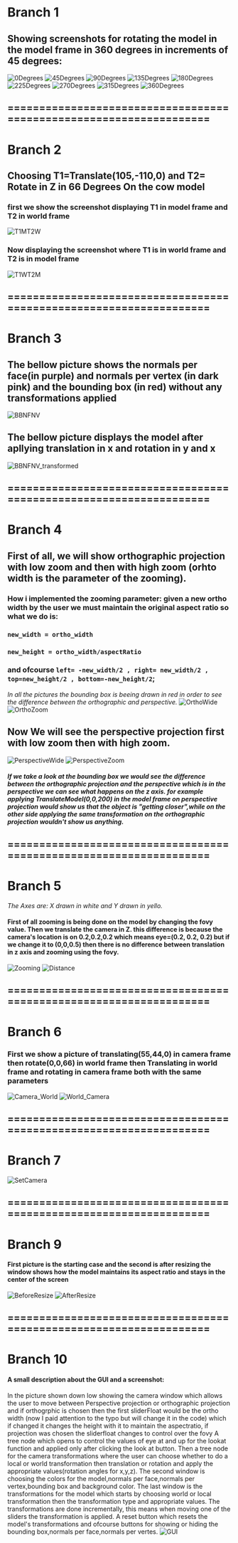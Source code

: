 # Branch 1
## Showing screenshots for rotating the model in the model frame in 360 degrees in increments of 45 degrees:
![0Degrees](https://github.com/HaifaGraphicsCourses/computergraphics2021-f-r-i-e-n-d-s/blob/master/Images/0Degrees.jpg)
![45Degrees](https://github.com/HaifaGraphicsCourses/computergraphics2021-f-r-i-e-n-d-s/blob/master/Images/45Degrees.jpg)
![90Degrees](https://github.com/HaifaGraphicsCourses/computergraphics2021-f-r-i-e-n-d-s/blob/master/Images/90Degrees.jpg)
![135Degrees](https://github.com/HaifaGraphicsCourses/computergraphics2021-f-r-i-e-n-d-s/blob/master/Images/135Degrees.jpg)
![180Degrees](https://github.com/HaifaGraphicsCourses/computergraphics2021-f-r-i-e-n-d-s/blob/master/Images/180Degrees.jpg)
![225Degrees](https://github.com/HaifaGraphicsCourses/computergraphics2021-f-r-i-e-n-d-s/blob/master/Images/225Degrees.jpg)
![270Degrees](https://github.com/HaifaGraphicsCourses/computergraphics2021-f-r-i-e-n-d-s/blob/master/Images/270Degrees.jpg)
![315Degrees](https://github.com/HaifaGraphicsCourses/computergraphics2021-f-r-i-e-n-d-s/blob/master/Images/315Degrees.jpg)
![360Degrees](https://github.com/HaifaGraphicsCourses/computergraphics2021-f-r-i-e-n-d-s/blob/master/Images/360Degrees.jpg)
## ===================================================================
# Branch 2
## Choosing T1=Translate(105,-110,0) and T2= Rotate in Z in 66 Degrees On the cow model
### first we show the screenshot displaying T1 in model frame and T2 in world frame
![T1MT2W](https://github.com/HaifaGraphicsCourses/computergraphics2021-f-r-i-e-n-d-s/blob/master/Images/T1ModelT2World.jpg)
### Now displaying the screenshot where T1 is in world frame and T2 is in model frame
![T1WT2M](https://github.com/HaifaGraphicsCourses/computergraphics2021-f-r-i-e-n-d-s/blob/master/Images/T1WorldT2Model.jpg)
## ===================================================================
# Branch 3
## The bellow picture shows the normals per face(in purple) and normals per vertex (in dark pink) and the bounding box (in red) without any transformations applied
![BBNFNV](https://github.com/HaifaGraphicsCourses/computergraphics2021-f-r-i-e-n-d-s/blob/master/Images/BBNFNV.jpg)
## The bellow picture displays the model after apllying translation in x and rotation in y and x
![BBNFNV_transformed](https://github.com/HaifaGraphicsCourses/computergraphics2021-f-r-i-e-n-d-s/blob/master/Images/BBNFNV_transformed.jpg)
## ===================================================================
# Branch 4
## First of all, we will show orthographic projection with low zoom and then with high zoom (orhto width is the parameter of the zooming).
### How i implemented the zooming parameter: given a new ortho width by the user we must maintain the original aspect ratio so what we do is:
### `new_width = ortho_width `
### `new_height = ortho_width/aspectRatio`
### and ofcourse `left= -new_width/2 , right= new_width/2 , top=new_height/2 , bottom=-new_height/2`;
 *In all the pictures the bounding box is beeing drawn in red in order to see the difference between the orthographic and perspective.*
![OrthoWide](https://github.com/HaifaGraphicsCourses/computergraphics2021-f-r-i-e-n-d-s/blob/master/Images/OrhtoWide.png)
![OrthoZoom](https://github.com/HaifaGraphicsCourses/computergraphics2021-f-r-i-e-n-d-s/blob/master/Images/ZoomingOrhto.png)
## Now We will see the perspective projection first with low zoom then with high zoom.
![PerspectiveWide](https://github.com/HaifaGraphicsCourses/computergraphics2021-f-r-i-e-n-d-s/blob/master/Images/PerspectiveWide.png)
![PerspectiveZoom](https://github.com/HaifaGraphicsCourses/computergraphics2021-f-r-i-e-n-d-s/blob/master/Images/PerspectiveZoom.png)
##### If we take a look at the bounding box we would see the difference between the orthographic projection and the perspective which is in the perspective we can see what happens on the z axis. for example applying TranslateModel(0,0,200) in the model frame on perspective projection would show us that the object is "getting closer",while on the other side applying the same transformation on the orthographic projection wouldn't show us anything.
## ===================================================================
# Branch 5
*The Axes are: X drawn in white and Y drawn in yello.*
#### First of all zooming is being done on the model by changing the fovy value. Then we translate the camera in Z. this difference is because the camera's location is on 0.2,0.2,0.2 which means eye=(0.2, 0.2, 0.2) but if we change it to (0,0,0.5) then there is no difference between translation in z axis and zooming using the fovy.
![Zooming](https://github.com/HaifaGraphicsCourses/computergraphics2021-f-r-i-e-n-d-s/blob/master/Images/ZoomingPer.jpeg)
![Distance](https://github.com/HaifaGraphicsCourses/computergraphics2021-f-r-i-e-n-d-s/blob/master/Images/DistancePer.jpeg)
## ===================================================================
# Branch 6
### First we show a picture of translating(55,44,0) in camera frame then rotate(0,0,66) in world frame then Translating in world frame and rotating in camera frame both with the same parameters
![Camera_World](https://github.com/HaifaGraphicsCourses/computergraphics2021-f-r-i-e-n-d-s/blob/master/Images/T1CameraT2World.jpeg)
![World_Camera](https://github.com/HaifaGraphicsCourses/computergraphics2021-f-r-i-e-n-d-s/blob/master/Images/T1WorldT2Camera.jpeg)
## ===================================================================
# Branch 7
![SetCamera](https://github.com/HaifaGraphicsCourses/computergraphics2021-f-r-i-e-n-d-s/blob/master/Images/SetCamera(aaa).JPG)
## ===================================================================
# Branch 9
#### First picture is the starting case and the second is after resizing the window shows how the model maintains its aspect ratio and stays in the center of the screen
![BeforeResize](https://github.com/HaifaGraphicsCourses/computergraphics2021-f-r-i-e-n-d-s/blob/master/Images/BeforeResize.png)
![AfterResize](https://github.com/HaifaGraphicsCourses/computergraphics2021-f-r-i-e-n-d-s/blob/master/Images/AfterResize.png)
## ===================================================================
# Branch 10
#### A small description about the GUI and a screenshot:
In the picture shown down low showing the camera window which allows the user to move between Perspective projection or orthographic projection and if orthogrphic is chosen then the first sliderFloat would be the ortho width (now I paid attention to the typo but will change it in the code) which if changed it changes the height with it to maintain the aspectratio, if projection was chosen the sliderfloat changes to control over the fovy
A tree node which opens to control the values of eye at and up for the lookat function and applied only after clicking the look at button.
Then a tree node for the camera transformations where the user can choose whether to do a local or world transformation then translation or rotation and apply the appropriate values(rotation angles for x,y,z).
The second window is choosing the colors for the model,normals per face,normals per vertex,bounding box and background color.
The last window is the transformations for the model which starts by choosing world or local transformation then the transformation type and appropriate values.
The transformations are done incrementally, this means when moving one of the sliders the transformation is applied.
A reset button which resets the model's transformations and ofcourse buttons for showing or hiding the bounding box,normals per face,normals per vertes.
![GUI](https://github.com/HaifaGraphicsCourses/computergraphics2021-f-r-i-e-n-d-s/blob/master/Images/GuiPic.png)
